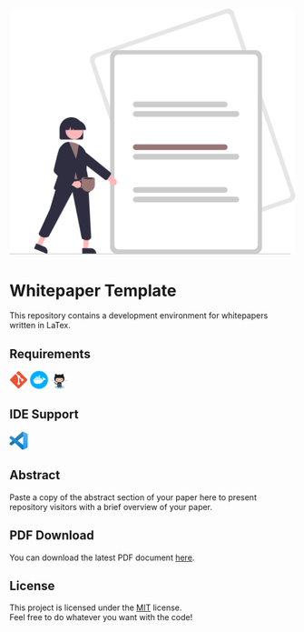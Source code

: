 <h1 align="center">
    <img src="assets/logo.svg" width="512px">
</h1>

# Whitepaper Template

This repository contains a development environment for whitepapers written in LaTex.

## Requirements

<p float="left">
    <a href="https://git-scm.com"><img src="assets/git.png" alt="git" width="32"/></a>
    <a href="https://www.docker.com"><img src="assets/docker.png" alt="docker" width="32"/></a>
    <a href="https://www.github.com/"><img src="assets/github.png" alt="github" width="32"/></a>
</p>

## IDE Support

<p float="left">
    <a href="https://code.visualstudio.com"><img src="assets/vscode.png" alt="vscode" width="32"/></a>
</p>

## Abstract

Paste a copy of the abstract section of your paper here to present repository visitors with a brief overview of your paper.

## PDF Download

You can download the latest PDF document [here](https://github.com/Family-Office-Company/whitepaper-template/releases).

## License

This project is licensed under the [MIT](LICENSE) license.  
Feel free to do whatever you want with the code!
